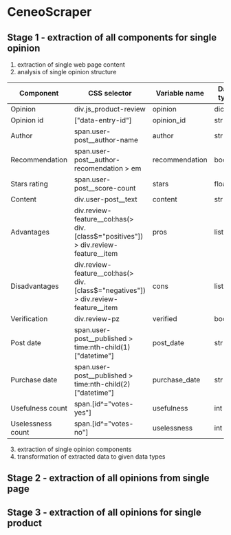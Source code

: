 # CeneoScraper
## Stage 1 - extraction of all components for single opinion
1. extraction of single web page content
2. analysis of single opinion structure

|Component|CSS selector|Variable name|Data type|
|---------|------------|-------------|---------|
|Opinion|div.js_product-review|opinion|dict|
|Opinion id|["data-entry-id"]|opinion_id|str|
|Author|span.user-post__author-name|author|str|
|Recommendation|span.user-post__author-recomendation > em|recommendation|bool|
|Stars rating|span.user-post__score-count|stars|float|
|Content|div.user-post__text|content|str|
|Advantages|div.review-feature__col:has(> div.[class$="positives"]) > div.review-feature__item|pros|list(str)|
|Disadvantages|div.review-feature__col:has(> div.[class$="negatives"]) > div.review-feature__item|cons|list(str)|
|Verification|div.review-pz|verified|bool|
|Post date|span.user-post__published > time:nth-child(1)["datetime"]|post_date|str|
|Purchase date|span.user-post__published > time:nth-child(2)["datetime"]|purchase_date|str|
|Usefulness count|span.[id^="votes-yes"]|usefulness|int|
|Uselessness count|span.[id^="votes-no"]|uselessness|int|
3. extraction of single opinion components
4. transformation of extracted data to given data types

## Stage 2 - extraction of all opinions from single page

## Stage 3 - extraction of all opinions for single product
